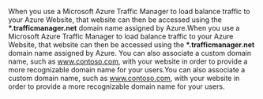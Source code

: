 <span data-ttu-id="bb204-101">When you use a Microsoft Azure Traffic Manager to load balance traffic to your Azure Website, that website can then be accessed using the **\*.trafficmanager.net** domain name assigned by Azure.</span><span class="sxs-lookup"><span data-stu-id="bb204-101">When you use a Microsoft Azure Traffic Manager to load balance traffic to your Azure Website, that website can then be accessed using the **\*.trafficmanager.net** domain name assigned by Azure.</span></span> <span data-ttu-id="bb204-102">You can also associate a custom domain name, such as www.contoso.com, with your website in order to provide a more recognizable domain name for your users.</span><span class="sxs-lookup"><span data-stu-id="bb204-102">You can also associate a custom domain name, such as www.contoso.com, with your website in order to provide a more recognizable domain name for your users.</span></span>

